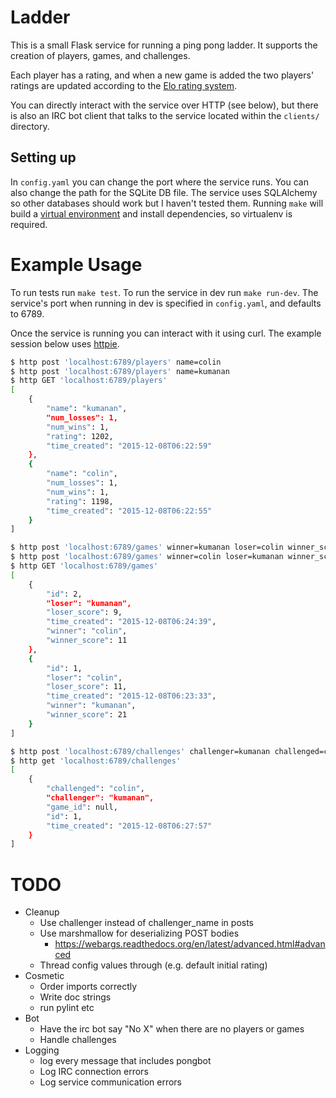 Ladder
======

This is a small Flask service for running a ping pong ladder. It supports the
creation of players, games, and challenges.

Each player has a rating, and when a new game is added the two players' ratings
are updated according to the [Elo rating system][1].

You can directly interact with the service over HTTP (see below), but there is
also an IRC bot client that talks to the service located within the `clients/`
directory.

## Setting up ##
In `config.yaml` you can change the port where the service runs. You can also
change the path for the SQLite DB file. The service uses SQLAlchemy so other
databases should work but I haven't tested them. Running `make` will build a
[virtual environment][3] and install dependencies, so virtualenv is required.


# Example Usage #
To run tests run `make test`. To run the service in dev run `make run-dev`. The
service's port when running in dev is specified in `config.yaml`, and defaults
to 6789.

Once the service is running you can interact with it using curl. The example
session below uses [httpie][2].

```bash
$ http post 'localhost:6789/players' name=colin
$ http post 'localhost:6789/players' name=kumanan
$ http GET 'localhost:6789/players'
[
    {
        "name": "kumanan",
        "num_losses": 1,
        "num_wins": 1,
        "rating": 1202,
        "time_created": "2015-12-08T06:22:59"
    },
    {
        "name": "colin",
        "num_losses": 1,
        "num_wins": 1,
        "rating": 1198,
        "time_created": "2015-12-08T06:22:55"
    }
]

$ http post 'localhost:6789/games' winner=kumanan loser=colin winner_score=21 loser_score=11
$ http post 'localhost:6789/games' winner=colin loser=kumanan winner_score=11 loser_score=9
$ http GET 'localhost:6789/games'
[
    {
        "id": 2,
        "loser": "kumanan",
        "loser_score": 9,
        "time_created": "2015-12-08T06:24:39",
        "winner": "colin",
        "winner_score": 11
    },
    {
        "id": 1,
        "loser": "colin",
        "loser_score": 11,
        "time_created": "2015-12-08T06:23:33",
        "winner": "kumanan",
        "winner_score": 21
    }
]

$ http post 'localhost:6789/challenges' challenger=kumanan challenged=colin
$ http get 'localhost:6789/challenges'
[
    {
        "challenged": "colin",
        "challenger": "kumanan",
        "game_id": null,
        "id": 1,
        "time_created": "2015-12-08T06:27:57"
    }
]
```


# TODO #
* Cleanup
  * Use challenger instead of challenger_name in posts
  * Use marshmallow for deserializing POST bodies
    * https://webargs.readthedocs.org/en/latest/advanced.html#advanced
  * Thread config values through (e.g. default initial rating)
* Cosmetic
  * Order imports correctly
  * Write doc strings
  * run pylint etc
* Bot
  * Have the irc bot say "No X" when there are no players or games
  * Handle challenges
* Logging
  * log every message that includes pongbot
  * Log IRC connection errors
  * Log service communication errors


[1]: https://en.wikipedia.org/wiki/Elo_rating_system
[2]: https://github.com/jkbrzt/httpie
[3]: https://virtualenv.readthedocs.org/en/latest
